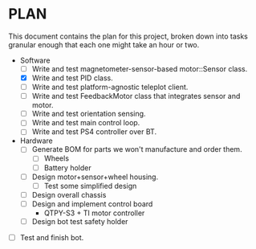 # PLAN

This document contains the plan for this project, broken down
into tasks granular enough that each one might take an hour or two.

* Software
  * [ ] Write and test magnetometer-sensor-based motor::Sensor class.
  * [X] Write and test PID class.
  * [ ] Write and test platform-agnostic teleplot client.
  * [ ] Write and test FeedbackMotor class that integrates sensor and motor.
  * [ ] Write and test orientation sensing.
  * [ ] Write and test main control loop.
  * [ ] Write and test PS4 controller over BT.
* Hardware
  * [ ] Generate BOM for parts we won't manufacture and order them.
    * [ ] Wheels
    * [ ] Battery holder
  * [ ] Design motor+sensor+wheel housing.
    * [ ] Test some simplified design 
  * [ ] Design overall chassis
  * [ ] Design and implement control board
    * QTPY-S3 + TI motor controller
  * [ ] Design bot test safety holder
* [ ] Test and finish bot.